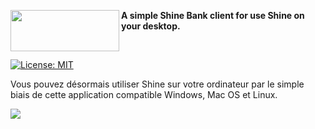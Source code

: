 <a href="https://lab.nocturne.app"><img src="https://i.imgur.com/oDFGauE.png" align="left" height="66" width="174"/></a>      


**A simple Shine Bank client for use Shine on your desktop.**


<br>


[![License: MIT](https://img.shields.io/badge/License-MIT-yellow.svg)](https://opensource.org/licenses/MIT)

Vous pouvez désormais utiliser Shine sur votre ordinateur par le simple biais de cette application compatible Windows, Mac OS et Linux.

<img src="https://i.imgur.com/HrCZkQO.png" align="left"/>

